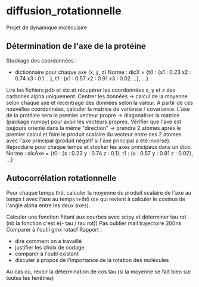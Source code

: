 # diffusion_rotationnelle
Projet de dynamique moléculaire

## Détermination de l'axe de la protéine

Stockage des coordonnées :
- dictionnaire pour chaque axe (x, y, z)
Norme : dicX = {t0 : {x1 : 0.23
                      x2 : 0.74
                      x3 : 0.1
                      ...},
                t1 : {x1 : 0.57
                      x2 : 0.91
                      x3 : 0.02
                      ...},
                ...}
                      
Lire les fichiers pdb et xtc et récupérer les coordonnées x, y et z des carbones alpha uniquement.
Centrer les données -> calcul de la moyenne selon chaque axe et recentrage des données selon la valeur.
A partir de ces nouvelles coordonnées, calculer la matrice de variance / covariance.
L'axe de la protéine sera le premier vecteur propre -> diagonaliser la matrice (package numpy) pour avoir les vecteurs propres.
Vérifier que l'axe est toujours orienté dans la même "direction" -> prendre 2 atomes après le premier calcul et faire le produit scalaire du vecteur entre ces 2 atomes avec l'axe principal (produit négatif si l'axe principal a été inversé).
Reproduire pour chaque temps et stocker les axes principaux dans un dico.
Norme : dicAxe = {t0 : {x : 0.23
                        y : 0.74
                        z : 0.1},
                  t1 : {x : 0.57
                        y : 0.91
                        z : 0.02},
                  ...}

## Autocorrélation rotationnelle

Pour chaque temps thô, calculer la moyenne du produit scalaire de l'axe au temps t avec l'axe au temps t+thô (ce qui revient à calculer le cosinus de l'angle alpha entre les deux axes).


Calculer une fonction fittant aux courbes avec scipy et déterminer tau rot (nb la fonction c'est e(- tau / tau rot))
Pas oublier mail trajectoire 200ns
Comparer à l'outil gmx rotacf
Rapport :
- dire comment on a travaillé
- justifier les choix de codage
- comparer à l'outil existant
- discuter à propos de l'importance de la rotation des molécules

Au cas où, revoir la détermination de cos tau (si la moyenne se fait bien sur toutes les fenêtres)
